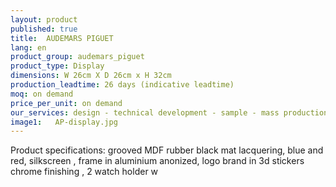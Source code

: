 ```yaml
---
layout: product
published: true
title:  AUDEMARS PIGUET
lang: en
product_group: audemars_piguet
product_type: Display
dimensions: W 26cm X D 26cm x H 32cm
production_leadtime: 26 days (indicative leadtime)
moq: on demand
price_per_unit: on demand
our_services: design - technical development - sample - mass production - QC - logistic - shipping
image1:   AP-display.jpg
---
```

Product specifications: grooved MDF rubber black mat lacquering, blue and red, silkscreen , frame in aluminium anonized, logo brand in 3d stickers chrome finishing , 2 watch holder w


